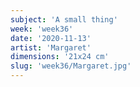 ```yaml
---
subject: 'A small thing'
week: 'week36'
date: '2020-11-13'
artist: 'Margaret'
dimensions: '21x24 cm'
slug: 'week36/Margaret.jpg'
---
```

